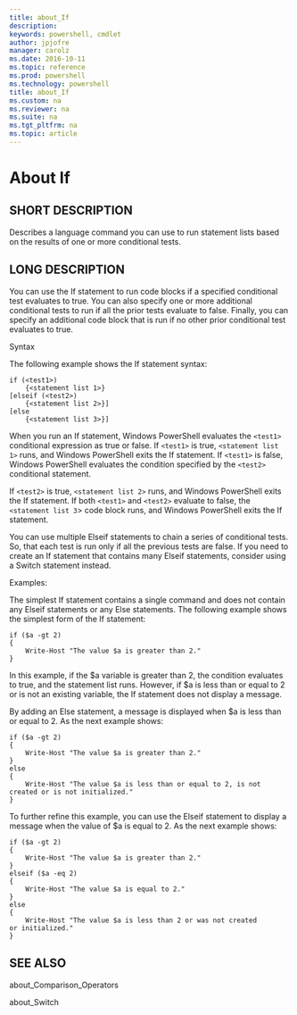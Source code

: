 ```yaml
---
title: about_If
description:
keywords: powershell, cmdlet
author: jpjofre
manager: carolz
ms.date: 2016-10-11
ms.topic: reference
ms.prod: powershell
ms.technology: powershell
title: about_If
ms.custom: na
ms.reviewer: na
ms.suite: na
ms.tgt_pltfrm: na
ms.topic: article
---
```

# About If

## SHORT DESCRIPTION
Describes a language command you can use to run statement lists based on the results of one or more conditional tests.


## LONG DESCRIPTION
You can use the If statement to run code blocks if a specified conditional test evaluates to true. You can also specify one or more additional conditional tests to run if all the prior tests evaluate to false. Finally, you can specify an additional code block that is run if no other prior conditional test evaluates to true.

Syntax

The following example shows the If statement syntax:


```
if (<test1>)   
    {<statement list 1>}  
[elseif (<test2>)  
    {<statement list 2>}]  
[else  
    {<statement list 3>}]
```


When you run an If statement,
Windows PowerShell evaluates the `<test1>` conditional expression as true or false.
If `<test1>` is true, `<statement list 1>` runs,
and  Windows PowerShell exits the If statement.
If `<test1>` is false,
Windows PowerShell evaluates the condition specified by the `<test2>` conditional statement.

If `<test2>` is true, `<statement list 2>` runs,
and  Windows PowerShell exits the If statement.
If both `<test1>` and `<test2>` evaluate to false,
the `<statement list 3`> code block runs,
and  Windows PowerShell exits the If statement.

You can use multiple Elseif statements to chain a series of conditional tests.
So, that each test is run only if all the previous tests are false.
If you need to create an If statement that contains many Elseif statements,
consider using a Switch statement instead.

Examples:

The simplest If statement contains a single command
and does not contain any Elseif statements or any Else statements.
The following example shows the simplest form of the If statement:

```
if ($a -gt 2)  
{  
    Write-Host "The value $a is greater than 2."  
}
```

In this example, if the $a variable is greater than 2,
the condition evaluates to true, and the statement list runs.
However, if $a is less than or equal to 2 or is not an existing variable,
the If statement does not display a message.

By adding an Else statement,
a message is displayed when $a is less than or equal to 2.
As the next example shows:

```
if ($a -gt 2)  
{  
    Write-Host "The value $a is greater than 2."  
}  
else  
{  
    Write-Host "The value $a is less than or equal to 2, is not   
created or is not initialized."  
}
```

To further refine this example,
you can use the Elseif statement to display a message when the value of $a is equal to 2.
As the next example shows:


```
if ($a -gt 2)  
{  
    Write-Host "The value $a is greater than 2."  
}  
elseif ($a -eq 2)  
{  
    Write-Host "The value $a is equal to 2."  
}  
else  
{  
    Write-Host "The value $a is less than 2 or was not created   
or initialized."  
}
```



## SEE ALSO
about_Comparison_Operators

about_Switch

